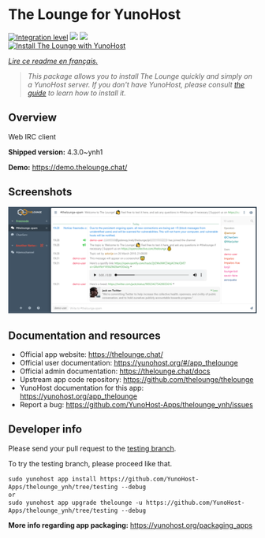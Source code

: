 <!--
N.B.: This README was automatically generated by https://github.com/YunoHost/apps/tree/master/tools/README-generator
It shall NOT be edited by hand.
-->

# The Lounge for YunoHost

[![Integration level](https://dash.yunohost.org/integration/thelounge.svg)](https://dash.yunohost.org/appci/app/thelounge) ![](https://ci-apps.yunohost.org/ci/badges/thelounge.status.svg) ![](https://ci-apps.yunohost.org/ci/badges/thelounge.maintain.svg)  
[![Install The Lounge with YunoHost](https://install-app.yunohost.org/install-with-yunohost.svg)](https://install-app.yunohost.org/?app=thelounge)

*[Lire ce readme en français.](./README_fr.md)*

> *This package allows you to install The Lounge quickly and simply on a YunoHost server.
If you don't have YunoHost, please consult [the guide](https://yunohost.org/#/install) to learn how to install it.*

## Overview

Web IRC client

**Shipped version:** 4.3.0~ynh1

**Demo:** https://demo.thelounge.chat/

## Screenshots

![](./doc/screenshots/thelounge-screenshot.png)

## Documentation and resources

* Official app website: https://thelounge.chat/
* Official user documentation: https://yunohost.org/#/app_thelounge
* Official admin documentation: https://thelounge.chat/docs
* Upstream app code repository: https://github.com/thelounge/thelounge
* YunoHost documentation for this app: https://yunohost.org/app_thelounge
* Report a bug: https://github.com/YunoHost-Apps/thelounge_ynh/issues

## Developer info

Please send your pull request to the [testing branch](https://github.com/YunoHost-Apps/thelounge_ynh/tree/testing).

To try the testing branch, please proceed like that.
```
sudo yunohost app install https://github.com/YunoHost-Apps/thelounge_ynh/tree/testing --debug
or
sudo yunohost app upgrade thelounge -u https://github.com/YunoHost-Apps/thelounge_ynh/tree/testing --debug
```

**More info regarding app packaging:** https://yunohost.org/packaging_apps